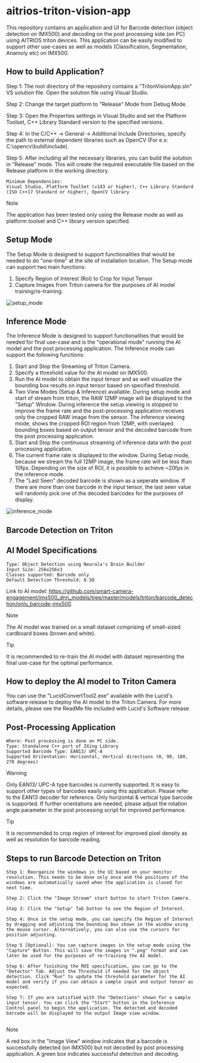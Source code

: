 # aitrios-triton-vision-app
This repository contains an application and UI for Barcode detection (object detection on IMX500) and decoding on the post processing side (on PC) using AITRIOS triton devices. This application can be easily modified to support other use-cases as well as models (Classification, Segmentation, Anamoly etc) on IMX500.

## How to build Application?

Step 1: The root directory of the repository contains a "TritonVisionApp.sln" VS solution file. Open the solution file using Visual Studio.

Step 2: Change the target platform to "Release" Mode from Debug Mode. 

Step 3: Open the Properties settings in Visual Studio and set the Platform Toolset, C++ Library Standard version to the specified versions.

Step 4: In the C/C++ -> General -> Additional Include Directories, specify the path to external dependent libraries such as OpenCV (For e.x: C:\opencv\build\include).

Step 5: After including all the necessary libraries, you can build the solution in "Release" mode. This will create the required executable file based on the Release platform in the working directory.


```
Minimum Dependencies:
Visual Studio, Platform ToolSet (v143 or higher), C++ Library Standard (ISO C++17 Standard or higher), OpenCV library
```

> [!NOTE]  
> The application has been tested only using the Release mode as well as platform toolset and C++ library version specified. 


## Setup Mode

The Setup Mode is designed to support functionalities that would be needed to do "one-time" at the site of installation location. The Setup mode can support two main functions:

1. Specify Region of Interest (RoI) to Crop for Input Tensor
2. Capture Images from Triton camera for the purposes of AI model training/re-training.

![setup_mode](https://github.com/user-attachments/assets/d5f291fc-b9d4-42b5-a64b-e55decc30f54)

## Inference Mode

The Inference Mode is designed to support functionalities that would be needed for final use-case and is the "operational mode" running the AI model and the post processing application. The Inference mode can support the following functions:

1. Start and Stop the Streaming of Triton Camera.
2. Specify a threshold value for the AI model on IMX500.
3. Run the AI model to obtain the input tensor and as well visualize the bounding box results on input tensor based on specified threshold.
4. Two View Modes (Setup & Inference) available. During setup mode and start of stream from triton, the RAW 12MP image will be displayed to the "Setup" Window. During inference the setup viewing is stopped to improve the frame rate and the post-processing application receives only the cropped RAW image from the sensor. The inference viewing mode, shows the cropped ROI region from 12MP, with overlayed bounding boxes based on output tensor and the decoded barcode from the post processing application.
5. Start and Stop the continuous streaming of inference data with the post processing application.
6. The current frame rate is displayed to the window. During Setup mode, because we stream the full 12MP image, the frame rate will be less than 10fps. Depending on the size of ROI, it is possible to achieve ~20fps in the inference mode.
7. The "Last Seen" decoded barcode is shown as a seperate window. If there are more than one barcode in the input tensor, the last seen value will randomly pick one of the decoded barcodes for the purposes of display.

![inference_mode](https://github.com/user-attachments/assets/2d0803a5-1de1-410b-b449-5a8e20e5db9c)

## Barcode Detection on Triton

## AI Model Specifications

```
Type: Object Detection using Neurala's Brain Builder
Input Size: 256x256x3
Classes supported: Barcode only
Default Detection Threshold: 0.50
```
Link to AI model: https://github.com/smart-camera-engagement/imx500_dnn_models/tree/master/models/triton/barcode_detection/only_barcode-imx500

> [!NOTE]  
> The AI model was trained on a small dataset comprising of small-sized cardboard boxes (brown and white). 

> [!TIP]
> It is recommended to re-train the AI model with dataset representing the final use-case for the optimal performance.

## How to deploy the AI model to Triton Camera

You can use the "LucidConvertTool2.exe" available with the Lucid's software release to deploy the AI model to the Triton Camera. For more details, please see the ReadMe file included with Lucid's Software release.


## Post-Processing Application

```
Where: Post processing is done on PC side.
Type: Standalone C++ port of ZXing Library
Supported Barcode Type: EAN13/ UPC-A
Supported Oritentation: Horizontal, Vertical directions (0, 90, 180, 270 degrees)
```

> [!WARNING]  
> Only EAN13/ UPC-A type barcodes is currently supported. It is easy to support other types of barcodes easily using this application. Please refer to the EAN13 decoder for reference.
> Only horizontal & vertical type barcode is supported. If further orientations are needed, please adjust the rotation angle parameter in the post processing script for improved performance.

> [!TIP]
> It is recommended to crop region of interest for improved pixel density as well as resolution for barcode reading.

## Steps to run Barcode Detection on Triton

```
Step 1: Reorganize the windows in the UI based on your monitor resolution. This needs to be done only once and the positions of the windows are automatically saved when the application is closed for next time.

Step 2: Click the "Image Stream" start button to start Triton Camera.

Step 3: Click the "Setup" Tab button to see the Region of Interest.

Step 4: Once in the setup mode, you can specify the Region of Interest by dragging and adjusting the bounding box shown in the window using the mouse cursor. Alternatively, you can also use the cursors for position adjusting.

Step 5 [Optional]: You can capture images in the setup mode using the "Capture" Button. This will save the images in ".png" format and can later be used for the purposes of re-training the AI model.

Step 6: After finishing the ROI specification, you can go to the "Detector" Tab. Adjust the Threshold if needed for the object detection. Click "Run" to update the threshold parameter for the AI model and verify if you can obtain a sample input and output tensor as expected. 

Step 7: If you are satisfied with the "Detections" shown for a sample input tensor. You can click the "Start" button in the Inference Control panel to begin the application. The detected and decoded barcode will be displayed to the output Image view window.
 
```

> [!NOTE]  
> A red box in the "Image View" window indicates that a barcode is successfully detected (on IMX500) but not decoded by post processing application.
> A green box indicates successful detection and decoding.



